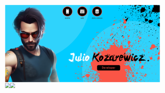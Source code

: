 <img src="0_utils/banner.png">
<div align="center" style="display: flex; width: 100%;">
  <a href="https://github.com/juliokozarewicz">
    <img height="160em" src="https://github-readme-stats.vercel.app/api?username=juliokozarewicz&show_icons=true&theme=dark&include_all_commits=true&count_private=true"/>
  </a>
  <a href="https://github.com/juliokozarewicz">
    <img height="160em" src="https://github-readme-stats.vercel.app/api/top-langs/?username=juliokozarewicz&layout=compact&langs_count=7&theme=dark"/>
  </a>
</div>
